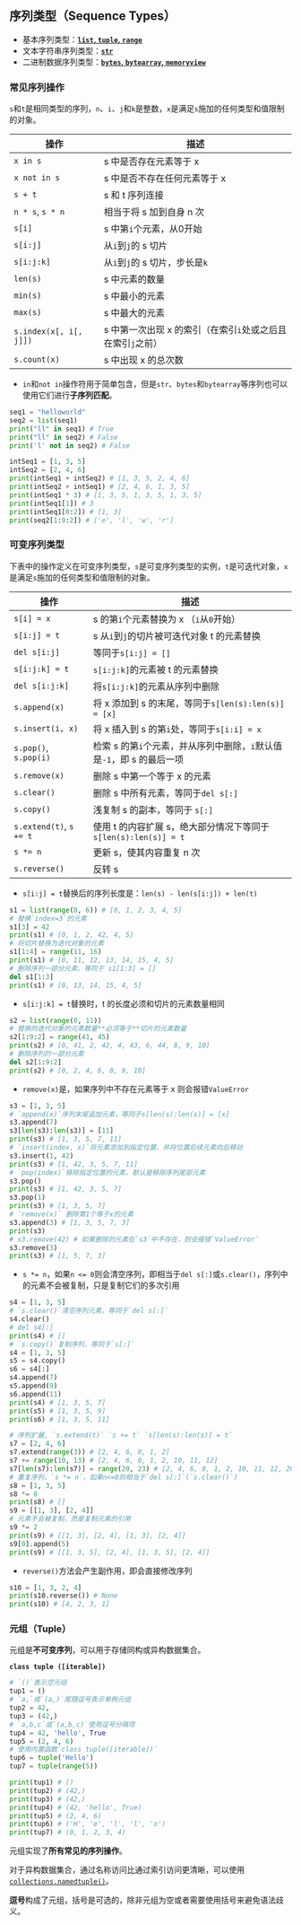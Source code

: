 ## 序列类型（Sequence Types）

- 基本序列类型：**[`list`, `tuple`, `range`](https://docs.python.org/3/library/stdtypes.html#sequence-types-list-tuple-range)**
- 文本字符串序列类型：**[`str`](https://docs.python.org/3/library/stdtypes.html#text-sequence-type-str)**
- 二进制数据序列类型：**[`bytes`, `bytearray`, `memoryview` ](https://docs.python.org/3/library/stdtypes.html#binary-sequence-types-bytes-bytearray-memoryview)**

### 常见序列操作

`s`和`t`是相同类型的序列，`n`、`i`、`j`和`k`是整数，`x`是满足`s`施加的任何类型和值限制的对象。

| 操作                   | 描述                                                        |
| ---------------------- | ----------------------------------------------------------- |
| `x in s`               | s 中是否存在元素等于 x                                      |
| `x not in s`           | s 中是否不存在任何元素等于 x                                |
| `s + t`                | s 和 t 序列连接                                             |
| `n * s`, `s * n`       | 相当于将 s 加到自身 n 次                                    |
| `s[i]`                 | s 中第`i`个元素，从0开始                                    |
| `s[i:j]`               | 从`i`到`j`的 s 切片                                         |
| `s[i:j:k]`             | 从`i`到`j`的 s 切片，步长是`k`                              |
| `len(s)`               | s 中元素的数量                                              |
| `min(s)`               | s 中最小的元素                                              |
| `max(s)`               | s 中最大的元素                                              |
| `s.index(x[, i[, j]])` | s 中第一次出现 x 的索引（在索引`i`处或之后且在索引`j`之前） |
| `s.count(x)`           | s 中出现 x 的总次数                                         |

- `in`和`not in`操作符用于简单包含，但是`str`、`bytes`和`bytearray`等序列也可以使用它们进行**子序列匹配**。

```python
seq1 = "helloworld"
seq2 = list(seq1)
print("ll" in seq1) # True
print("ll" in seq2) # False
print('l' not in seq2) # False

intSeq1 = [1, 3, 5]
intSeq2 = [2, 4, 6]
print(intSeq1 + intSeq2) # [1, 3, 5, 2, 4, 6]
print(intSeq2 + intSeq1) # [2, 4, 6, 1, 3, 5]
print(intSeq1 * 3) # [1, 3, 5, 1, 3, 5, 1, 3, 5]
print(intSeq1[1]) # 3
print(intSeq1[0:2]) # [1, 3]
print(seq2[1:9:2]) # ['e', 'l', 'w', 'r']
```







### 可变序列类型

下表中的操作定义在可变序列类型，`s`是可变序列类型的实例，`t`是可迭代对象，`x`是满足`s`施加的任何类型和值限制的对象。

| 操作                    | 描述                                                         |
| ----------------------- | ------------------------------------------------------------ |
| `s[i] = x`              | s 的第`i`个元素替换为 x （`i`从`0`开始）                     |
| `s[i:j] = t`            | s 从`i`到`j`的切片被可迭代对象 t 的元素替换                  |
| `del s[i:j]`            | 等同于`s[i:j] = []`                                          |
| `s[i:j:k] = t`          | `s[i:j:k]`的元素被 t 的元素替换                              |
| `del s[i:j:k]`          | 将`s[i:j:k]`的元素从序列中删除                               |
| `s.append(x)`           | 将 x 添加到 s 的末尾，等同于`s[len(s):len(s)] = [x]`         |
| `s.insert(i, x)`        | 将 x 插入到 s 的第`i`处，等同于`s[i:i] = x`                  |
| `s.pop()`, `s.pop(i)`   | 检索 s 的第`i`个元素，并从序列中删除，`i`默认值是`-1`，即 s 的最后一项 |
| `s.remove(x)`           | 删除 s 中第一个等于 x 的元素                                 |
| `s.clear()`             | 删除 s 中所有元素，等同于`del s[:]`                          |
| `s.copy()`              | 浅复制 s 的副本，等同于 `s[:]`                               |
| `s.extend(t)`, `s += t` | 使用 t 的内容扩展 s，绝大部分情况下等同于`s[len(s):len(s)] = t` |
| `s *= n`                | 更新 s，使其内容重复 n 次                                    |
| `s.reverse()`           | 反转 s                                                       |

- `s[i:j] = t`替换后的序列长度是：`len(s) - len(s[i:j]) + len(t)`

```python
s1 = list(range(0, 6)) # [0, 1, 2, 3, 4, 5]
# 替换`index=3`的元素
s1[3] = 42
print(s1) # [0, 1, 2, 42, 4, 5]
# 将切片替换为迭代对象的元素
s1[1:4] = range(11, 16) 
print(s1) # [0, 11, 12, 13, 14, 15, 4, 5]
# 删除序列一部分元素，等同于 s1[1:3] = []
del s1[1:3]
print(s1) # [0, 13, 14, 15, 4, 5]
```

- `s[i:j:k] = t`替换时，t 的长度必须和切片的元素数量相同

```python
s2 = list(range(0, 11))
# 替换的迭代对象的元素数量**必须等于**切片的元素数量
s2[1:9:2] = range(41, 45)
print(s2) # [0, 41, 2, 42, 4, 43, 6, 44, 8, 9, 10]
# 删除序列的一部分元素
del s2[1:9:2]
print(s2) # [0, 2, 4, 6, 8, 9, 10]
```

- `remove(x)`是，如果序列中不存在元素等于 x 则会报错`ValueError`

```python
s3 = [1, 3, 5]
# `append(x)`序列末尾追加元素，等同于s[len(s):len(s)] = [x]
s3.append(7)
s3[len(s3):len(s3)] = [11]
print(s3) # [1, 3, 5, 7, 11]
# `insert(index, x)`将元素添加到指定位置，并将位置后续元素向后移动
s3.insert(1, 42)
print(s3) # [1, 42, 3, 5, 7, 11]
# `pop(index)`移除指定位置的元素，默认是移除序列尾部元素
s3.pop()
print(s3) # [1, 42, 3, 5, 7]
s3.pop(1)
print(s3) # [1, 3, 5, 7]
# `remove(x)` 删除第1个等于x的元素
s3.append(3) # [1, 3, 5, 7, 3]
print(s3)
# s3.remove(42) # 如果删除的元素在`s3`中不存在，则会报错`ValueError`
s3.remove(3)
print(s3) # [1, 5, 7, 3]
```

- `s *= n`，如果`n <= 0`则会清空序列，即相当于`del s[:]`或`s.clear()`，序列中的元素不会被复制，只是复制它们的多次引用

```python
s4 = [1, 3, 5]
# `s.clear()`清空序列元素，等同于`del s[:]`
s4.clear()
# del s4[:]
print(s4) # []
# `s.copy()`复制序列，等同于`s[:]`
s4 = [1, 3, 5]
s5 = s4.copy()
s6 = s4[:]
s4.append(7)
s5.append(9)
s6.append(11)
print(s4) # [1, 3, 5, 7]
print(s5) # [1, 3, 5, 9]
print(s6) # [1, 3, 5, 11]

# 序列扩展, `s.extend(t)` `s += t` `s[len(s):len(s)] = t`
s7 = [2, 4, 6]
s7.extend(range(3)) # [2, 4, 6, 0, 1, 2]
s7 += range(10, 13) # [2, 4, 6, 0, 1, 2, 10, 11, 12]
s7[len(s7):len(s7)] = range(20, 23) # [2, 4, 6, 0, 1, 2, 10, 11, 12, 20, 21, 22]
# 重复序列，`s *= n`，如果n<=0则相当于`del s[:]`(`s.clear()`)
s8 = [1, 3, 5]
s8 *= 0
print(s8) # []
s9 = [[1, 3], [2, 4]]
# 元素不会被复制，而是复制元素的引用
s9 *= 2
print(s9) # [[1, 3], [2, 4], [1, 3], [2, 4]]
s9[0].append(5)
print(s9) # [[1, 3, 5], [2, 4], [1, 3, 5], [2, 4]]
```

- `reverse()`方法会产生副作用，即会直接修改序列

```python
s10 = [1, 3, 2, 4]
print(s10.reverse()) # None
print(s10) # [4, 2, 3, 1]
```




















### 元组（Tuple）

元组是**不可变序列**，可以用于存储同构或异构数据集合。

**`class tuple ([iterable])`**

```python
# `()`表示空元组
tup1 = ()
# `a,`或`(a,)`尾随逗号表示单例元组
tup2 = 42,
tup3 = (42,)
# `a,b,c`或`(a,b,c)`使用逗号分隔项
tup4 = 42, 'hello', True
tup5 = (2, 4, 6)
# 使用内置函数`class tuple([iterable])`
tup6 = tuple('Hello')
tup7 = tuple(range(5))

print(tup1) # ()
print(tup2) # (42,)
print(tup3) # (42,)
print(tup4) # (42, 'hello', True)
print(tup5) # (2, 4, 6)
print(tup6) # ('H', 'e', 'l', 'l', 'o')
print(tup7) # (0, 1, 2, 3, 4)
```

元组实现了**所有常见的序列操作**。

对于异构数据集合，通过名称访问比通过索引访问更清晰，可以使用[`collections.namedtuple()`](https://docs.python.org/3/library/collections.html#collections.namedtuple)。

**逗号**构成了元组，括号是可选的，除非元组为空或者需要使用括号来避免语法歧义。

